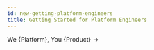 ```yaml
---
id: new-getting-platform-engineers
title: Getting Started for Platform Engineers
---
```

We {Platform}, You {Product} →